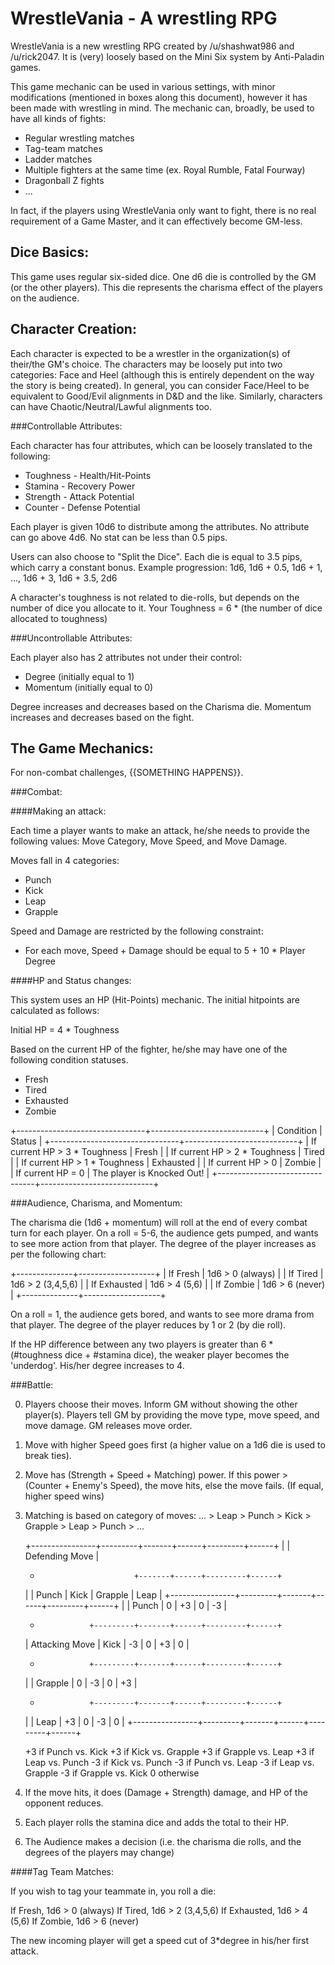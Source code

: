 WrestleVania - A wrestling RPG
==============================

WrestleVania is a new wrestling RPG created by /u/shashwat986 and /u/rick2047. It is (very) loosely based on the Mini Six system by Anti-Paladin games.

This game mechanic can be used in various settings, with minor modifications (mentioned in boxes along this document), however it has been made with wrestling in mind. The mechanic can, broadly, be used to have all kinds of fights:

* Regular wrestling matches
* Tag-team matches
* Ladder matches
* Multiple fighters at the same time (ex. Royal Rumble, Fatal Fourway)
* Dragonball Z fights
* ...

In fact, if the players using WrestleVania only want to fight, there is no real requirement of a Game Master, and it can effectively become GM-less.

Dice Basics:
------------

This game uses regular six-sided dice. One d6 die is controlled by the GM (or the other players). This die represents the charisma effect of the players on the audience.

Character Creation:
-------------------

Each character is expected to be a wrestler in the organization(s) of their/the GM's choice. The characters may be loosely put into two categories: Face and Heel (although this is entirely dependent on the way the story is being created). In general, you can consider Face/Heel to be equivalent to Good/Evil alignments in D&D and the like. Similarly, characters can have Chaotic/Neutral/Lawful alignments too.

###Controllable Attributes:

Each character has four attributes, which can be loosely translated to the following:

* Toughness - Health/Hit-Points
* Stamina - Recovery Power
* Strength - Attack Potential
* Counter - Defense Potential

Each player is given 10d6 to distribute among the attributes.
No attribute can go above 4d6. No stat can be less than 0.5 pips.

Users can also choose to "Split the Dice". Each die is equal to 3.5 pips, which carry a constant bonus.
Example progression: 1d6, 1d6 + 0.5, 1d6 + 1, ..., 1d6 + 3, 1d6 + 3.5, 2d6

A character's toughness is not related to die-rolls, but depends on the number of dice you allocate to it.
Your Toughness = 6 * (the number of dice allocated to toughness)

###Uncontrollable Attributes:

Each player also has 2 attributes not under their control:

* Degree (initially equal to 1)
* Momentum (initially equal to 0)

Degree increases and decreases based on the Charisma die.
Momentum increases and decreases based on the fight.


The Game Mechanics:
-------------------

For non-combat challenges, {{SOMETHING HAPPENS}}.

###Combat:

####Making an attack:

Each time a player wants to make an attack, he/she needs to provide the following values: Move Category, Move Speed, and Move Damage.

Moves fall in 4 categories:
* Punch
* Kick
* Leap
* Grapple

Speed and Damage are restricted by the following constraint:
* For each move, Speed + Damage should be equal to 5 + 10 * Player Degree

####HP and Status changes:

This system uses an HP (Hit-Points) mechanic. The initial hitpoints are calculated as follows:

Initial HP = 4 * Toughness

Based on the current HP of the fighter, he/she may have one of the following condition statuses.

* Fresh
* Tired
* Exhausted
* Zombie

+--------------------------------+----------------------------+
| Condition                      | Status                     |
+--------------------------------+----------------------------+
| If current HP > 3 * Toughness  | Fresh                      |
| If current HP > 2 * Toughness  | Tired                      |
| If current HP > 1 * Toughness  | Exhausted                  |
| If current HP > 0              | Zombie                     |
| If current HP = 0              | The player is Knocked Out! |
+--------------------------------+----------------------------+

###Audience, Charisma, and Momentum:

The charisma die (1d6 + momentum) will roll at the end of every combat turn for each player. On a roll = 5-6, the audience gets pumped, and wants to see more action from that player. The degree of the player increases as per the following chart:

+--------------+-------------------+
| If Fresh     | 1d6 > 0 (always)  |
| If Tired     | 1d6 > 2 (3,4,5,6) |
| If Exhausted | 1d6 > 4 (5,6)     |
| If Zombie    | 1d6 > 6 (never)   |
+--------------+-------------------+

On a roll = 1, the audience gets bored, and wants to see more drama from that player. The degree of the player reduces by 1 or 2 (by die roll).

If the HP difference between any two players is greater than 6 * (#toughness dice + #stamina dice), the weaker player becomes the 'underdog'. His/her degree increases to 4.

###Battle:

0. Players choose their moves. Inform GM without showing the other player(s). Players tell GM by providing the move type, move speed, and move damage. GM releases move order.

1. Move with higher Speed goes first (a higher value on a 1d6 die is used to break ties).

2. Move has (Strength + Speed + Matching) power. If this power > (Counter + Enemy's Speed), the move hits, else the move fails. (If equal, higher speed wins)

3. Matching is based on category of moves:
   ... > Leap > Punch > Kick > Grapple > Leap > Punch > ...

   +----------------+---------+-------+------+---------+------+
   |                          |        Defending Move         |
   +                          +-------+------+---------+------+
   |                          | Punch | Kick | Grapple | Leap |
   +----------------+---------+-------+------+---------+------+
   |                | Punch   |   0   |  +3  |   0     |  -3  |
   +                +---------+-------+------+---------+------+
   | Attacking Move | Kick    |   -3  |  0   |    +3   |   0  |
   +                +---------+-------+------+---------+------+
   |                | Grapple |   0   |  -3  |    0    |  +3  |
   +                +---------+-------+------+---------+------+
   |                | Leap    |   +3  |   0  |   -3    |   0  |
   +----------------+---------+-------+------+---------+------+


   +3 if Punch vs. Kick
   +3 if Kick vs. Grapple
   +3 if Grapple vs. Leap
   +3 if Leap vs. Punch
   -3 if Kick vs. Punch
   -3 if Punch vs. Leap
   -3 if Leap vs. Grapple
   -3 if Grapple vs. Kick
   0 otherwise

4. If the move hits, it does (Damage + Strength) damage, and HP of the opponent reduces.

5. Each player rolls the stamina dice and adds the total to their HP.

6. The Audience makes a decision (i.e. the charisma die rolls, and the degrees of the players may change)

####Tag Team Matches:

If you wish to tag your teammate in, you roll a die:

If Fresh,       1d6 > 0 (always)
If Tired,       1d6 > 2 (3,4,5,6)
If Exhausted,   1d6 > 4 (5,6)
If Zombie,      1d6 > 6 (never)

The new incoming player will get a speed cut of 3*degree in his/her first attack.













